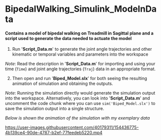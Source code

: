 # BipedalWalking_Simulink_ModelnData

#### Contains a model of bipedal walking on Treadmill in Sagittal plane and a script used to generate the data needed to actuate the model

1. Run '**Script_Data.m**' to generate the joint angle trajectories and other kinematic or temporal variables and parameters into the workspace

*Note*: Read the description in '**Script_Data.m**' for importing and using your time (`Time`) and joint angle trajectories (`Traj`) data in an appropriate format.


2. Then open and run '**Biped_Model.slx**' for both seeing the resulting animation of simulation and obtaining the outputs.

*Note*: Running the simulation directly would generate the simulation output into the workspace. Alternatively, you can look into '**Script_Data.m**' and uncomment the code chunk where you can use `sim('Biped_Model.slx')` to save the simulation output into a single structure.



*Below is shown the animation of the simulation with my exemplary data*

https://user-images.githubusercontent.com/40179311/154436775-4b139ce4-90de-4787-b2ef-77feedeb5220.mp4

